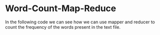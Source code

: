 # Word-Count-Map-Reduce
In the following code we can see how we can use mapper and reducer to count the frequency of the words present in the text file.
